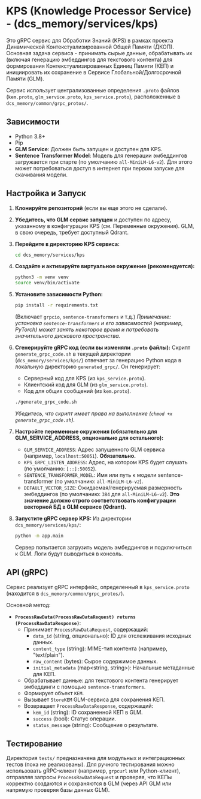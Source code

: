 # KPS (Knowledge Processor Service) - (dcs_memory/services/kps)

Это gRPC сервис для Обработки Знаний (KPS) в рамках проекта Динамической Контекстуализированной Общей Памяти (ДКОП).
Основная задача сервиса - принимать сырые данные, обрабатывать их (включая генерацию эмбеддингов для текстового контента) для формирования Контекстуализированных Единиц Памяти (КЕП) и инициировать их сохранение в Сервисе Глобальной/Долгосрочной Памяти (GLM).

Сервис использует централизованные определения `.proto` файлов (`kem.proto`, `glm_service.proto`, `kps_service.proto`), расположенные в `dcs_memory/common/grpc_protos/`.

## Зависимости

*   Python 3.8+
*   Pip
*   **GLM Service**: Должен быть запущен и доступен для KPS.
*   **Sentence Transformer Model**: Модель для генерации эмбеддингов загружается при старте (по умолчанию `all-MiniLM-L6-v2`). Для этого может потребоваться доступ в интернет при первом запуске для скачивания модели.

## Настройка и Запуск

1.  **Клонируйте репозиторий** (если вы еще этого не сделали).

2.  **Убедитесь, что GLM сервис запущен** и доступен по адресу, указанному в конфигурации KPS (см. Переменные окружения). GLM, в свою очередь, требует доступный Qdrant.

3.  **Перейдите в директорию KPS сервиса:**
    ```bash
    cd dcs_memory/services/kps
    ```

4.  **Создайте и активируйте виртуальное окружение (рекомендуется):**
    ```bash
    python3 -m venv venv
    source venv/bin/activate
    ```

5.  **Установите зависимости Python:**
    ```bash
    pip install -r requirements.txt
    ```
    (Включает `grpcio`, `sentence-transformers` и т.д.)
    *Примечание: установка `sentence-transformers` и его зависимостей (например, PyTorch) может занять некоторое время и потребовать значительного дискового пространства.*

6.  **Сгенерируйте gRPC код (если вы изменяли `.proto` файлы):**
    Скрипт `generate_grpc_code.sh` в текущей директории (`dcs_memory/services/kps/`) отвечает за генерацию Python кода в локальную директорию `generated_grpc/`. Он генерирует:
    *   Серверный код для KPS (из `kps_service.proto`).
    *   Клиентский код для GLM (из `glm_service.proto`).
    *   Код для общих сообщений (из `kem.proto`).
    ```bash
    ./generate_grpc_code.sh
    ```
    *Убедитесь, что скрипт имеет права на выполнение (`chmod +x generate_grpc_code.sh`).*

7.  **Настройте переменные окружения (обязательно для GLM_SERVICE_ADDRESS, опционально для остального):**
    *   `GLM_SERVICE_ADDRESS`: Адрес запущенного GLM сервиса (например, `localhost:50051`). **Обязательно.**
    *   `KPS_GRPC_LISTEN_ADDRESS`: Адрес, на котором KPS будет слушать (по умолчанию: `[::]:50052`).
    *   `SENTENCE_TRANSFORMER_MODEL`: Имя или путь к модели sentence-transformer (по умолчанию: `all-MiniLM-L6-v2`).
    *   `DEFAULT_VECTOR_SIZE`: Ожидаемая/генерируемая размерность эмбеддингов (по умолчанию: `384` для `all-MiniLM-L6-v2`). **Это значение должно строго соответствовать конфигурации векторной БД в GLM сервисе (Qdrant).**

8.  **Запустите gRPC сервер KPS:**
    Из директории `dcs_memory/services/kps/`:
    ```bash
    python -m app.main
    ```
    Сервер попытается загрузить модель эмбеддингов и подключиться к GLM. Логи будут выводиться в консоль.

## API (gRPC)

Сервис реализует gRPC интерфейс, определенный в `kps_service.proto` (находится в `dcs_memory/common/grpc_protos/`).

Основной метод:
*   **`ProcessRawData(ProcessRawDataRequest) returns (ProcessRawDataResponse)`**:
    *   Принимает `ProcessRawDataRequest`, содержащий:
        *   `data_id` (string, опционально): ID для отслеживания исходных данных.
        *   `content_type` (string): MIME-тип контента (например, "text/plain").
        *   `raw_content` (bytes): Сырое содержимое данных.
        *   `initial_metadata` (map<string, string>): Начальные метаданные для КЕП.
    *   Обрабатывает данные: для текстового контента генерирует эмбеддинги с помощью `sentence-transformers`.
    *   Формирует объект `KEM`.
    *   Вызывает `StoreKEM` GLM-сервиса для сохранения КЕП.
    *   Возвращает `ProcessRawDataResponse`, содержащий:
        *   `kem_id` (string): ID сохраненной КЕП в GLM.
        *   `success` (bool): Статус операции.
        *   `status_message` (string): Сообщение о результате.

## Тестирование

Директория `tests/` предназначена для модульных и интеграционных тестов (пока не реализованы).
Для ручного тестирования можно использовать gRPC-клиент (например, `grpcurl` или Python-клиент), отправляя запросы `ProcessRawDataRequest` и проверяя, что КЕПы корректно создаются и сохраняются в GLM (через API GLM или напрямую проверяя базы данных GLM).
